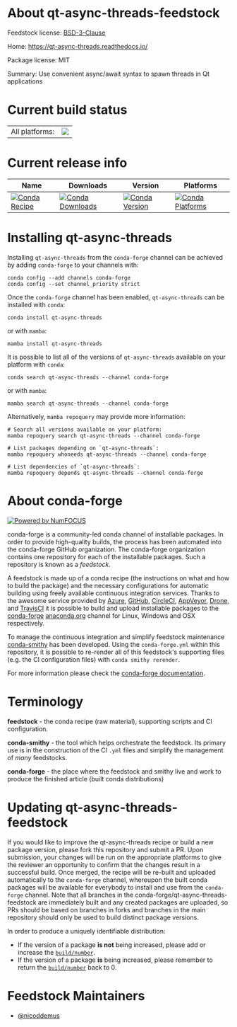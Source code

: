 About qt-async-threads-feedstock
================================

Feedstock license: [BSD-3-Clause](https://github.com/conda-forge/qt-async-threads-feedstock/blob/main/LICENSE.txt)

Home: https://qt-async-threads.readthedocs.io/

Package license: MIT

Summary: Use convenient async/await syntax to spawn threads in Qt applications

Current build status
====================


<table><tr><td>All platforms:</td>
    <td>
      <a href="https://dev.azure.com/conda-forge/feedstock-builds/_build/latest?definitionId=16219&branchName=main">
        <img src="https://dev.azure.com/conda-forge/feedstock-builds/_apis/build/status/qt-async-threads-feedstock?branchName=main">
      </a>
    </td>
  </tr>
</table>

Current release info
====================

| Name | Downloads | Version | Platforms |
| --- | --- | --- | --- |
| [![Conda Recipe](https://img.shields.io/badge/recipe-qt--async--threads-green.svg)](https://anaconda.org/conda-forge/qt-async-threads) | [![Conda Downloads](https://img.shields.io/conda/dn/conda-forge/qt-async-threads.svg)](https://anaconda.org/conda-forge/qt-async-threads) | [![Conda Version](https://img.shields.io/conda/vn/conda-forge/qt-async-threads.svg)](https://anaconda.org/conda-forge/qt-async-threads) | [![Conda Platforms](https://img.shields.io/conda/pn/conda-forge/qt-async-threads.svg)](https://anaconda.org/conda-forge/qt-async-threads) |

Installing qt-async-threads
===========================

Installing `qt-async-threads` from the `conda-forge` channel can be achieved by adding `conda-forge` to your channels with:

```
conda config --add channels conda-forge
conda config --set channel_priority strict
```

Once the `conda-forge` channel has been enabled, `qt-async-threads` can be installed with `conda`:

```
conda install qt-async-threads
```

or with `mamba`:

```
mamba install qt-async-threads
```

It is possible to list all of the versions of `qt-async-threads` available on your platform with `conda`:

```
conda search qt-async-threads --channel conda-forge
```

or with `mamba`:

```
mamba search qt-async-threads --channel conda-forge
```

Alternatively, `mamba repoquery` may provide more information:

```
# Search all versions available on your platform:
mamba repoquery search qt-async-threads --channel conda-forge

# List packages depending on `qt-async-threads`:
mamba repoquery whoneeds qt-async-threads --channel conda-forge

# List dependencies of `qt-async-threads`:
mamba repoquery depends qt-async-threads --channel conda-forge
```


About conda-forge
=================

[![Powered by
NumFOCUS](https://img.shields.io/badge/powered%20by-NumFOCUS-orange.svg?style=flat&colorA=E1523D&colorB=007D8A)](https://numfocus.org)

conda-forge is a community-led conda channel of installable packages.
In order to provide high-quality builds, the process has been automated into the
conda-forge GitHub organization. The conda-forge organization contains one repository
for each of the installable packages. Such a repository is known as a *feedstock*.

A feedstock is made up of a conda recipe (the instructions on what and how to build
the package) and the necessary configurations for automatic building using freely
available continuous integration services. Thanks to the awesome service provided by
[Azure](https://azure.microsoft.com/en-us/services/devops/), [GitHub](https://github.com/),
[CircleCI](https://circleci.com/), [AppVeyor](https://www.appveyor.com/),
[Drone](https://cloud.drone.io/welcome), and [TravisCI](https://travis-ci.com/)
it is possible to build and upload installable packages to the
[conda-forge](https://anaconda.org/conda-forge) [anaconda.org](https://anaconda.org/)
channel for Linux, Windows and OSX respectively.

To manage the continuous integration and simplify feedstock maintenance
[conda-smithy](https://github.com/conda-forge/conda-smithy) has been developed.
Using the ``conda-forge.yml`` within this repository, it is possible to re-render all of
this feedstock's supporting files (e.g. the CI configuration files) with ``conda smithy rerender``.

For more information please check the [conda-forge documentation](https://conda-forge.org/docs/).

Terminology
===========

**feedstock** - the conda recipe (raw material), supporting scripts and CI configuration.

**conda-smithy** - the tool which helps orchestrate the feedstock.
                   Its primary use is in the construction of the CI ``.yml`` files
                   and simplify the management of *many* feedstocks.

**conda-forge** - the place where the feedstock and smithy live and work to
                  produce the finished article (built conda distributions)


Updating qt-async-threads-feedstock
===================================

If you would like to improve the qt-async-threads recipe or build a new
package version, please fork this repository and submit a PR. Upon submission,
your changes will be run on the appropriate platforms to give the reviewer an
opportunity to confirm that the changes result in a successful build. Once
merged, the recipe will be re-built and uploaded automatically to the
`conda-forge` channel, whereupon the built conda packages will be available for
everybody to install and use from the `conda-forge` channel.
Note that all branches in the conda-forge/qt-async-threads-feedstock are
immediately built and any created packages are uploaded, so PRs should be based
on branches in forks and branches in the main repository should only be used to
build distinct package versions.

In order to produce a uniquely identifiable distribution:
 * If the version of a package **is not** being increased, please add or increase
   the [``build/number``](https://docs.conda.io/projects/conda-build/en/latest/resources/define-metadata.html#build-number-and-string).
 * If the version of a package **is** being increased, please remember to return
   the [``build/number``](https://docs.conda.io/projects/conda-build/en/latest/resources/define-metadata.html#build-number-and-string)
   back to 0.

Feedstock Maintainers
=====================

* [@nicoddemus](https://github.com/nicoddemus/)

